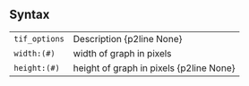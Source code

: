 ## Syntax

|                  |                                         |
|------------------|-----------------------------------------|
| `tif_options`    | Description {p2line None}               |
| `width:(#)`  | width of graph in pixels                |
| `height:(#)` | height of graph in pixels {p2line None} |
